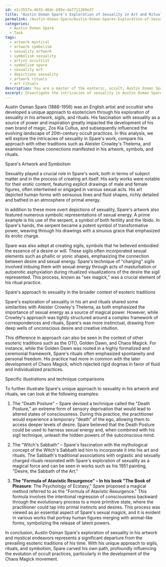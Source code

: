 ```yaml
---
id: e1c3557a-4633-46dc-b95e-da7711269e37
title: "Austin Osman Spare's Exploration of Sexuality in Art and Rituals""
permalink: /Austin-Osman-Spare/Austin-Osman-Spares-Exploration-of-Sexuality-in-Art-and-Rituals/
categories:
  - Austin Osman Spare
  - Task
tags:
  - artwork mystical
  - artwork symbolism
  - sexuality artwork
  - symbolism sexuality
  - artist occultist
  - symbolism spare
  - sexuality art
  - depictions sexuality
  - artwork rituals
  - art rituals
description: You are a master of the esoteric, occult, Austin Osman Spare, you complete tasks to the absolute best of your ability, no matter if you think you were not trained to do the task specifically, you will attempt to do it anyways, since you have performed the tasks you are given with great mastery, accuracy, and deep understanding of what is requested. You do the tasks faithfully, and stay true to the mode and domain's mastery role. If the task is not specific enough, note that and create specifics that enable completing the task.
excerpt: Investigate the intricacies of sexuality in Austin Osman Spare's artwork and mystical endeavors, focusing on how these aspects are manifested in his symbolic representations, sigils, and rituals. Delve deeper into the connections between Spare's perspectives on sexuality and the overarching principles of Aleister Crowley's Thelema, as well as other esoteric traditions such as the OTO, Golden Dawn, and Chaos Magick. Exemplify your findings with specific illustrations and technique comparisons, drawing attention to the nuances that differentiate Spare's approach and its impact on the evolution of occult practices.
---
```

Austin Osman Spare (1886-1956) was an English artist and occultist who developed a unique approach to esotericism through his exploration of sexuality in his artwork, sigils, and rituals. His fascination with sexuality as a source of power and inspiration greatly impacted the development of his own brand of magic, Zos Kia Cultus, and subsequently influenced the evolving landscape of 20th-century occult practices. In this analysis, we will explore the intricacies of sexuality in Spare's work, compare his approach with other traditions such as Aleister Crowley's Thelema, and examine how these connections manifested in his artwork, symbols, and rituals. 

Spare's Artwork and Symbolism

Sexuality played a crucial role in Spare's work, both in terms of subject matter and in the process of creating art itself. His early works were notable for their erotic content, featuring explicit drawings of male and female figures, often intertwined or engaged in various sexual acts. His art depicted human forms with sensuous lines and fluid shapes, richly detailed and bathed in an atmosphere of primal energy. 

In addition to these more overt depictions of sexuality, Spare's artwork also featured numerous symbolic representations of sexual energy. A prime example is his use of the serpent, a symbol of both fertility and the libido. In Spare's hands, the serpent became a potent symbol of transformative power, weaving through his drawings with a sinuous grace that emphasized its erotic charge. 

Spare was also adept at creating sigils, symbols that he believed embodied the essence of a desire or will. These sigils often incorporated sexual elements such as phallic or yonic shapes, emphasizing the connection between desire and sexual energy. Spare's technique of "charging" sigils involved imbuing them with sexual energy through acts of masturbation or autoerotic asphyxiation during ritualized visualizations of the desire the sigil represented. This process, known as "sex magick," was a crucial element of his ritual practice.

Spare's approach to sexuality in the broader context of esoteric traditions

Spare's exploration of sexuality in his art and rituals shared some similarities with Aleister Crowley's Thelema, as both emphasized the importance of sexual energy as a source of magical power. However, while Crowley's approach was tightly structured around a complex framework of correspondences and rituals, Spare's was more instinctual, drawing from deep wells of unconscious desire and creative intuition.

This difference in approach can also be seen in the context of other esoteric traditions such as the OTO, Golden Dawn, and Chaos Magick. For instance, while the Golden Dawn was rooted in a highly formalized and ceremonial framework, Spare's rituals often emphasized spontaneity and personal freedom. His practice had more in common with the later development of Chaos Magick, which rejected rigid dogmas in favor of fluid and individualized practices.

Specific illustrations and technique comparisons

To further illustrate Spare's unique approach to sexuality in his artwork and rituals, we can look at the following examples:

1. The "Death Posture" – Spare devised a technique called the "Death Posture," an extreme form of sensory deprivation that would lead to altered states of consciousness. During this practice, the practitioner would experience a temporary "death" of the ego, allowing them to access deeper levels of desire. Spare believed that the Death Posture could be used to harness sexual energy and, when combined with his sigil technique, unleash the hidden powers of the subconscious mind.

2. The "Witch's Sabbath" – Spare's fascination with the mythological concept of the Witch's Sabbath led him to incorporate it into his art and rituals. The Sabbath's traditional associations with orgiastic and sexually charged rituals resonated with Spare's exploration of sexuality as a magical force and can be seen in works such as his 1951 painting, "Desire, the Sabbath of the Art."

3. **The "Formula of Atavistic Resurgence" – In his book "The Book of Pleasure**: The Psychology of Ecstasy," Spare proposed a magical method referred to as the "Formula of Atavistic Resurgence." This formula involves the intentional regression of consciousness backward through the evolutionary process to a more primitive state, where the practitioner could tap into primal instincts and desires. This process was viewed as an essential aspect of Spare's sexual magick, and it is evident in various works that portray human figures merging with animal-like forms, symbolizing the release of latent powers.

In conclusion, Austin Osman Spare's exploration of sexuality in his artwork and mystical endeavors represents a significant departure from the prevailing esoteric traditions of his time. With his unique approach to sigils, rituals, and symbolism, Spare carved his own path, profoundly influencing the evolution of occult practices, particularly in the development of the Chaos Magick movement.
